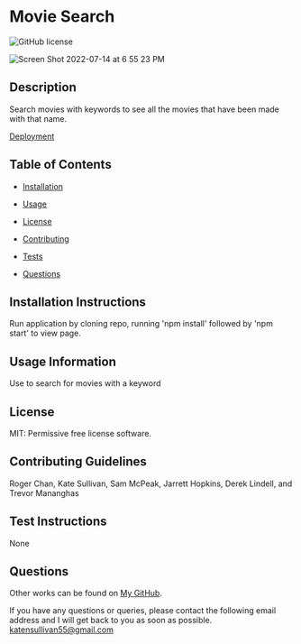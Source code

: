 # Movie Search

![GitHub license](https://img.shields.io/badge/license-MIT-blue.svg)

![Screen Shot 2022-07-14 at 6 55 23 PM](https://user-images.githubusercontent.com/93236563/179118334-e2a51f4d-c4b7-43d8-91fe-785bfa187c69.png)

## Description

Search movies with keywords to see all the movies that have been made with that name.

[Deployment](https://katensullivan55.github.io/movie-meet-up/)

## Table of Contents

* [Installation](#installation-instructions)

* [Usage](#usage-information)

* [License](#license)

* [Contributing](#contributing-guidelines)

* [Tests](#test-instructions)

* [Questions](#questions)

## Installation Instructions

Run application by cloning repo, running 'npm install' followed by 'npm start' to view page.

## Usage Information

Use to search for movies with a keyword

## License

MIT: Permissive free license software.
  
## Contributing Guidelines

Roger Chan, Kate Sullivan, Sam McPeak, Jarrett Hopkins, Derek Lindell, and Trevor Mananghas

## Test Instructions

None

## Questions

Other works can be found on [My GitHub](https://github.com/katensullivan55).

If you have any questions or queries, please contact the following email address and I will get back to you as soon as possible.  
katensullivan55@gmail.com
